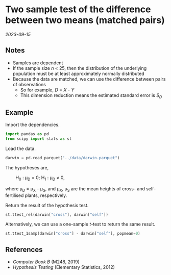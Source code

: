 
# Two sample test of the difference between two means (matched pairs)

*2023-09-15*

## Notes

- Samples are dependent
- If the sample size *n* < 25, then the distribution of the underlying population must be at least approximately normally distributed
- Because the data are matched, we can use the difference between pairs of observations
  - So for example, *D* = *X* - *Y*
  - This dimension reduction means the estimated standard error is *S*<sub>*D*</sub>

## Example

Import the dependencies.

```python
import pandas as pd
from scipy import stats as st
```

Load the data.

```python
darwin = pd.read_parquet("../data/darwin.parquet")
```

The hypotheses are,

&ensp;&ensp;&ensp;&ensp;
H<sub>0</sub> : μ<sub>D</sub> = 0;
H<sub>1</sub> : μ<sub>D</sub> ≠ 0,

where μ<sub>D</sub> = μ<sub>X</sub> - μ<sub>S</sub>, and μ<sub>X</sub>, μ<sub>S</sub> are the mean heights of cross- and self-fertilised plants, respectively.

Return the result of the hypothesis test.

```python
st.ttest_rel(darwin["cross"], darwin["self"])
```

Alternatively, we can use a one-sample *t*-test to return the same result.

```python
st.ttest_1samp(darwin["cross"] - darwin["self"], popmean=0)
```

## References

- *Computer Book B* (M248, 2019)
- *Hypothesis Testing* (Elementary Statistics, 2012)
